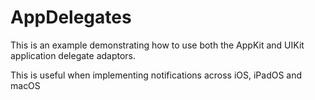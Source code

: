 #  AppDelegates

This is an example demonstrating how to use both the AppKit and UIKit application delegate adaptors.

This is useful when implementing notifications across iOS, iPadOS and macOS
